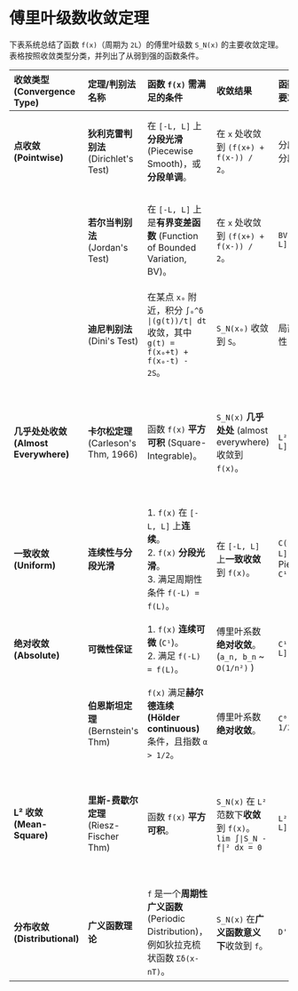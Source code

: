 # 傅里叶级数收敛定理

下表系统总结了函数 `f(x)`（周期为 `2L`）的傅里叶级数 `S_N(x)` 的主要收敛定理。表格按照收敛类型分类，并列出了从弱到强的函数条件。

| 收敛类型 (Convergence Type) | 定理/判别法名称 | 函数 `f(x)` 需满足的条件 | 收敛结果 | 函数空间/要求 | 备注与关键点 |
| :--- | :--- | :--- | :--- | :--- | :--- |
| **点收敛**<br>**(Pointwise)** | **狄利克雷判别法**<br>(Dirichlet's Test) | 在 `[-L, L]` 上**分段光滑** (Piecewise Smooth)，或**分段单调**。 | 在 `x` 处收敛到 `(f(x+) + f(x-)) / 2`。 | 分段 `C¹` 或<br>分段单调 | 最经典、最常用的定理。<br>在间断点处会产生**吉布斯现象** (Gibbs Phenomenon)。 |
| | **若尔当判别法**<br>(Jordan's Test) | 在 `[-L, L]` 上是**有界变差函数** (Function of Bounded Variation, BV)。 | 在 `x` 处收敛到 `(f(x+) + f(x-)) / 2`。 | `BV([-L, L])` | **推广了狄利克雷**。<br>所有分段单调/分段光滑的函数都是有界变差函数，但反之不成立。 |
| | **迪尼判别法**<br>(Dini's Test) | 在某点 `x₀` 附近，积分 `∫₀^δ \|(g(t))/t\| dt` 收敛，其中 `g(t) = f(x₀+t) + f(x₀-t) - 2S`。 | `S_N(x₀)` 收敛到 `S`。 | 局部可积性 | 一个非常精细的**局部收敛**判别法，只关心 `x₀` 点附近的性质。 |
| **几乎处处收敛**<br>**(Almost Everywhere)** | **卡尔松定理**<br>(Carleson's Thm, 1966) | 函数 `f(x)` **平方可积** (Square-Integrable)。 | `S_N(x)` **几乎处处** (almost everywhere) 收敛到 `f(x)`。 | `L²([-L, L])` | **里程碑式的定理**。<br>解决了困扰数学界近一个世纪的卢津猜想。<br>表明能量有限的信号，级数几乎在所有点上都收敛。 |
| **一致收敛**<br>**(Uniform)** | **连续性与分段光滑** | 1. `f(x)` 在 `[-L, L]` 上**连续**。<br>2. `f(x)` **分段光滑**。<br>3. 满足周期性条件 `f(-L) = f(L)`。 | 在 `[-L, L]` 上**一致收敛**到 `f(x)`。 | `C([-L, L])` ∩<br>Piecewise `C¹` | **保证图像完美贴合**，无吉布斯现象。<br>连续性是避免跳跃的关键。 |
| **绝对收敛**<br>**(Absolute)** | **可微性保证** | 1. `f(x)` **连续可微** (`C¹`)。<br>2. 满足 `f(-L) = f(L)`。 | 傅里叶系数**绝对收敛**。<br>(`a_n, b_n` ~ `O(1/n²)` ) | `C¹([-L, L])` | **函数越光滑，系数衰减越快**。<br>若 `f` 是 `C^k`，则系数衰减速度为 `O(1/n^(k+1))`。 |
| | **伯恩斯坦定理**<br>(Bernstein's Thm) | `f(x)` 满足**赫尔德连续 (Hölder continuous)** 条件，且指数 `α > 1/2`。 | 傅里叶系数**绝对收敛**。 | `C⁰,α (α > 1/2)` | 提供了比 `C¹` 更弱的光滑性条件来保证绝对收敛。 |
| **L² 收敛**<br>**(Mean-Square)** | **里斯-费歇尔定理**<br>(Riesz-Fischer Thm) | 函数 `f(x)` **平方可积**。 | `S_N(x)` 在 `L²` 范数下**收敛**到 `f(x)`。<br>`lim ∫\|S_N - f\|² dx = 0` | `L²([-L, L])` | **对函数要求最低**。<br>物理意义是近似信号的**能量收敛**到原信号能量。<br>这与**帕塞瓦尔恒等式 (Parseval's Identity)** 等价。 |
| **分布收敛**<br>**(Distributional)** | **广义函数理论** | `f` 是一个**周期性广义函数** (Periodic Distribution)，例如狄拉克梳状函数 `Σδ(x-nT)`。 | `S_N(x)` 在**广义函数意义下**收敛到 `f`。 | `D'(T)` | **最广义的收敛**。<br>即使傅里叶系数不衰减甚至增长（如狄拉克函数的系数为常数），级数在分布意义下依然收敛。 |
